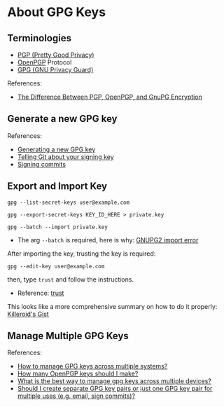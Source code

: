 # About GPG Keys

## Terminologies

- [PGP (Pretty Good Privacy)](https://en.wikipedia.org/wiki/Pretty_Good_Privacy)
- [OpenPGP](https://en.wikipedia.org/wiki/Pretty_Good_Privacy#OpenPGP) Protocol
- [GPG (GNU Privacy Guard)](https://gnupg.org/)

References:

- [The Difference Between PGP, OpenPGP, and GnuPG Encryption](https://www.ipswitch.com/blog/the-difference-between-pgp-openpgp-and-gnupg-encryption)

## Generate a new GPG key

References:

- [Generating a new GPG key](https://docs.github.com/en/authentication/managing-commit-signature-verification/generating-a-new-gpg-key)
- [Telling Git about your signing key](https://docs.github.com/en/authentication/managing-commit-signature-verification/telling-git-about-your-signing-key)
- [Signing commits](https://docs.github.com/en/authentication/managing-commit-signature-verification/signing-commits)

## Export and Import Key

```
gpg --list-secret-keys user@example.com
```

```
gpg --export-secret-keys KEY_ID_HERE > private.key
```

```
gpg --batch --import private.key
```

- The arg `--batch` is required, here is why: [GNUPG2 import error](https://superuser.com/a/1327486)

After importing the key, trusting the key is required:

```
gpg --edit-key user@example.com
```

then, type `trust` and follow the instructions.

- Reference: [trust](https://unix.stackexchange.com/a/407070)

This looks like a more comprehensive summary on how to do it properly: [Killeroid's Gist](https://gist.github.com/Killeroid/6361944d0694e474fb94cc42a3b119d1)

## Manage Multiple GPG Keys

References:

- [How to manage GPG keys across multiple systems?](https://superuser.com/a/466417)
- [How many OpenPGP keys should I make?](https://security.stackexchange.com/a/29858)
- [What is the best way to manage gpg keys across multiple devices?](https://security.stackexchange.com/a/59083)
- [Should I create separate GPG key pairs or just one GPG key pair for multiple uses (e.g. email, sign commits)?](https://superuser.com/a/1683800)